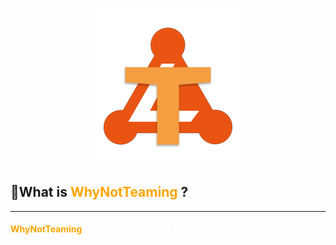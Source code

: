 <p align="center">
  <a href="https://whynotteaming.pamalee.cn">
    <img alt="WhyNotTeaming" src="./img/Logo.png" width="250"/>
  </a>
</p>

## 🤔What is <span style="color:orange">WhyNotTeaming</span> ?
---
<div style="color:white">
<h4><span style="color:orange">WhyNotTeaming</span> is a simple team and project management solution</h4>
</div>
